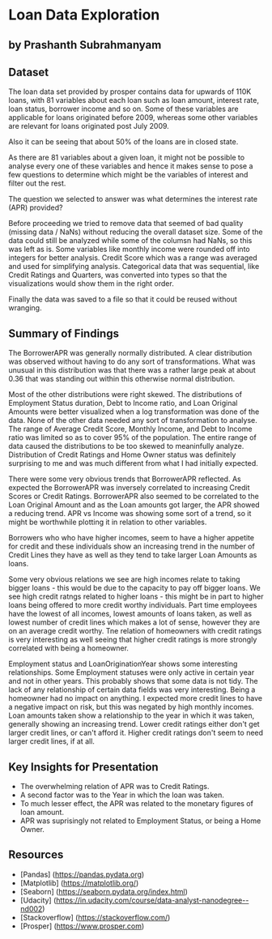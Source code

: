 # Loan Data Exploration
## by Prashanth Subrahmanyam


## Dataset

The loan data set provided by prosper contains data for upwards of 110K loans, with 81 variables about each loan such as loan amount, interest rate, loan status, borrower income and so on. Some of these variables are applicable for loans originated before 2009, whereas some other variables are relevant for loans originated post July 2009.

Also it can be seeing that about 50% of the loans are in closed state. 

As there are 81 variables about a given loan, it might not be possible to analyse every one of these variables and hence it makes sense to pose a few questions to determine which might be the variables of interest and filter out the rest.

The question we selected to answer was what determines the interest rate (APR) provided? 

Before proceeding we tried to remove data that seemed of bad quality (missing data / NaNs) without reducing the overall dataset size. Some of the data could still be analyzed while some of the columsn had NaNs, so this was left as is. Some variables like monthly income were rounded off into integers for better analysis. Credit Score which was a range was averaged and used for simplifying analysis. Categorical data that was sequential, like Credit Ratings and Quarters, was converted into types so that the visualizations would show them in the right order.

Finally the data was saved to a file so that it could be reused without wranging.


## Summary of Findings

The BorrowerAPR was generally normally distributed. A clear distribution was observed without having to do any sort of transformations. What was unusual in this distribution was that there was a rather large peak at about 0.36 that was standing out within this otherwise normal distribution.

Most of the other distributions were right skewed. The distributions of Employment Status duration, Debt to Income ratio, and Loan Original Amounts were better visualized when a log transformation was done of the data. None of the other data needed any sort of transformation to analyse. The range of Average Credit Score, Monthly Income, and Debt to Income ratio was limited so as to cover 95% of the population. The entire range of data caused the distributions to be too skewed to meaninfully analyze. Distribution of Credit Ratings and Home Owner status was definitely surprising to me and was much different from what I had initially expected.

There were some very obvious trends that BorrowerAPR reflected. As expected the BorrowerAPR was inversely correlated to increasing Credit Scores or Credit Ratings. BorrowerAPR also seemed to be correlated to the Loan Original Amount and as the Loan amounts got larger, the APR showed a reducing trend. APR vs Income was showing some sort of a trend, so it might be worthwhile plotting it in relation to other variables.

Borrowers who who have higher incomes, seem to have a higher appetite for credit and these individuals show an increasing trend in the number of Credit Lines they have as well as they tend to take larger Loan Amounts as loans. 

Some very obvious relations we see are high incomes relate to taking bigger loans - this would be due to the capacity to pay off bigger loans. We see high credit ratngs related to higher loans - this might be in part to higher loans being offered to more credit worthy individuals. Part time employees have the lowest of all incomes, lowest amounts of loans taken, as well as lowest number of credit lines which makes a lot of sense, however they are on an average credit worthy. Tne relation of homeowners with credit ratings is very interesting as well seeing that higher credit ratings is more strongly correlated with being a homeowner.

Employment status and LoanOriginationYear shows some interesting relationships. Some Employment statuses were only active in certain year and not in other years. This probably shows that some data is not tidy. The lack of any relationship of certain data fields was very interesting. Being a homeowner had no impact on anything. I expected more credit lines to have a negative impact on risk, but this was negated by high monthly incomes. Loan amounts taken show a relationship to the year in which it was taken, generally showing an increasing trend. Lower credit ratings either don't get larger credit lines, or can't afford it. Higher credit ratings don't seem to need larger credit lines, if at all.


## Key Insights for Presentation

- The overwhelming relation of APR was to Credit Ratings. 
- A second factor was to the Year in which the loan was taken. 
- To much lesser effect, the APR was related to the monetary figures of loan amount. 
- APR was suprisingly not related to Employment Status, or being a Home Owner.


## Resources
- [Pandas] (https://pandas.pydata.org)
- [Matplotlib] (https://matplotlib.org/)
- [Seaborn] (https://seaborn.pydata.org/index.html)
- [Udacity] (https://in.udacity.com/course/data-analyst-nanodegree--nd002)
- [Stackoverflow] (https://stackoverflow.com/)
- [Prosper] (https://www.prosper.com)
